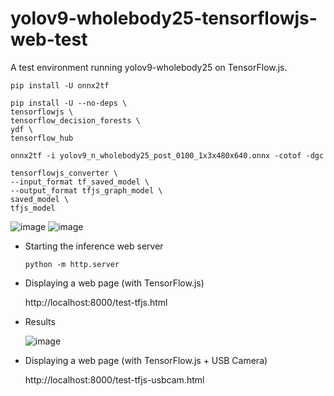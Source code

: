 # yolov9-wholebody25-tensorflowjs-web-test
A test environment running yolov9-wholebody25 on TensorFlow.js.

```
pip install -U onnx2tf

pip install -U --no-deps \
tensorflowjs \
tensorflow_decision_forests \
ydf \
tensorflow_hub

onnx2tf -i yolov9_n_wholebody25_post_0100_1x3x480x640.onnx -cotof -dgc

tensorflowjs_converter \
--input_format tf_saved_model \
--output_format tfjs_graph_model \
saved_model \
tfjs_model
```
![image](https://github.com/user-attachments/assets/23930019-854e-4346-b502-e7a051f3b7d2)
![image](https://github.com/user-attachments/assets/f6a24109-5dd6-421d-a7c8-06b29ae45843)

- Starting the inference web server
    ```
    python -m http.server
    ```

- Displaying a web page (with TensorFlow.js)

    http://localhost:8000/test-tfjs.html

- Results

    ![image](https://github.com/user-attachments/assets/3b5115a1-d241-44b0-b6d5-16f4dcd67e94)

- Displaying a web page (with TensorFlow.js + USB Camera)

    http://localhost:8000/test-tfjs-usbcam.html
